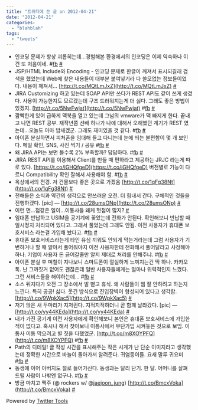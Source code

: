 ```yaml
---
title: "트위터에 쓴 글 on 2012-04-21"
date: "2012-04-21"
categories: 
  - "blahblah"
tags: 
  - "tweets"
---
```


- 인코딩 문제가 항상 괴롭히는데...경험해본 환경에서의 인코딩은 이제 익숙하나 이건 또 처음이네. #[fb](http://search.twitter.com/search?q=%23fb) [#](http://twitter.com/blurblah/statuses/191432422930399232)
- JSP/HTML Include와 Encoding - 인코딩 문제로 한글이 깨져서 표시되길래 검색을 했었는데 Web에 찾은 내용들이 대부분 붙여넣기라 다 쓸모없는 정보들이었다. 내용이 깨져서... [http://t.co/MQtLmJxZ](http://t.co/MQtLmJxZ) [#](http://twitter.com/blurblah/statuses/191454391763615744)
- JIRA Customizing 하고 있는데 SOAP API만 쓰다가 REST API도 같이 쓰게 생겼다. 사용이 가능한지도 모르겠는데 구조 드러워지는게 더 싫다. 그래도 좋은 방법이 있겠지. [http://t.co/5NwFwjat](http://t.co/5NwFwjat) #[fb](http://search.twitter.com/search?q=%23fb) [#](http://twitter.com/blurblah/statuses/191463089034629120)
- 깜빡한게 있어 급하게 맥북을 열고 있는데 그넘의 vmware가 맥 빠지게 한다. 끝내고 나면 REST 공부. 재작년쯤 선배 하나가 나에 대해서 오해했던 계기가 REST 였는데...오늘도 아마 밤새겠군. 그래도 재미있을 것 같다. #[fb](http://search.twitter.com/search?q=%23fb) [#](http://twitter.com/blurblah/statuses/191577743530524672)
- 아이폰 분실하면서 피처폰을 임대해 들고 다니는데 눈에 띄는 불편함이 몇 개 보인다. 메일 확인, SNS, 사진 찍기 / 공유 #[fb](http://search.twitter.com/search?q=%23fb) [#](http://twitter.com/blurblah/statuses/191578649445675008)
- 왜 JIRA API는 보면 볼수록 2% 부족할까? 답답하다. #[fb](http://search.twitter.com/search?q=%23fb) [#](http://twitter.com/blurblah/statuses/191757783178297344)
- JIRA REST API를 이용해서 Client를 만들 때 편하라고 제공하는 JRJC 라는게 따로 있다. [https://t.co/iGHQfgeD](https://t.co/iGHQfgeD) 버전별로 기능이 다르니 Compatibility 확인 잘해서 사용해야 함. #[fb](http://search.twitter.com/search?q=%23fb) [#](http://twitter.com/blurblah/statuses/191817877135962113)
- 옥상에서의 전경. 저 건물보다 좋은 곳으로 가겠음 [http://t.co/1qFg38Nt](http://t.co/1qFg38Nt) [#](http://twitter.com/blurblah/statuses/192404116985741313)
- 전해들은 소식과 약간의 생각으로 안쓰러운 오전. 더 힘내서 간다. 구체적인 것들을 진행하겠다. \[pic\] — [http://t.co/28umsONp](http://t.co/28umsONp) [#](http://twitter.com/blurblah/statuses/192452897596911618)
- 이런 면...접같은 일이...이통사들 왜케 헛점이 많지? [#](http://twitter.com/blurblah/statuses/192487429809246208)
- 임대폰 반납하고 USIM을 공기계에 꽂았는데 전화가 안된다. 확인해보니 반납할 때 일시정지 처리되어 있다고. 그래서 풀었는데 그래도 안됨. 이전 사용자가 휴대폰 보호서비스 라는걸 가입해 놨다고. #[fb](http://search.twitter.com/search?q=%23fb) [#](http://twitter.com/blurblah/statuses/192487775549923328)
- 휴대폰 보호서비스라는게 타인 유심 끼워도 안되게 막는거라는데 그럼 사용자가 기변하거나 할 때 알아서 풀어줘야지 이전 사용자한테 전화해서 풀어달라고 사정해야하나. 기업이 사용자 돈 긁어갈줄만 알지 제대로 처리를 안해주냐. #[fb](http://search.twitter.com/search?q=%23fb) [#](http://twitter.com/blurblah/statuses/192488482583752704)
- 아이폰 분실 후 며칠이 지나보니 스마트폰이 절실하게 느껴지는건 딱 하나. 카카오톡. 난 그까짓거 없어도 괜찮은데 일반 사용자들에게는 얼마나 위력적인지 느꼈다. 그런 서비스들을 해야하는데... #[fb](http://search.twitter.com/search?q=%23fb) [#](http://twitter.com/blurblah/statuses/192490285329158144)
- 소스 뒤지다가 오전 그 장소에서 발 뻗고 휴식. 왜 사람들이 웹 잘 안하려고 하는지 느낀다. 특히 공공! 싫다. 웃긴 방식으로 진입장벽이 형성되어 있다고 생각함. [http://t.co/9WpkXac5](http://t.co/9WpkXac5) [#](http://twitter.com/blurblah/statuses/192503740094349312)
- 저기 앉은 새 두마리가 지저귄다. 지적지적하더니 곧 함께 날라갔다. \[pic\] — [http://t.co/yy44KEda](http://t.co/yy44KEda) [#](http://twitter.com/blurblah/statuses/192532246241083392)
- 내가 가진 공기계 이전 사용자에게 확인해보니 본인은 휴대폰 보호서비스에 가입한 적이 없다고. 혹시나 해서 찾아보니 이통사에서 무단가입 시켜놓은 것으로 보임. 이통사 이동 막으려고 별 짓을 다했었군. [http://t.co/m8XOYPFQ](http://t.co/m8XOYPFQ) #[fb](http://search.twitter.com/search?q=%23fb) [#](http://twitter.com/blurblah/statuses/192568705140523008)
- Path의 디테일! 글 작성 시간을 표시해주는 작은 시계가 난 단순 이미지라고 생각했는데 정확한 시간으로 바늘이 돌아가서 알려준다. 귀염둥이들. 요새 말루 귀요미 #[fb](http://search.twitter.com/search?q=%23fb) [#](http://twitter.com/blurblah/statuses/193186384079630336)
- 동생에 이어 아버지도 절로 들어가신다. 동생과는 달리 단기. 한 달. 어머니를 살펴드릴 사람이 나밖엔 없구나. #[fb](http://search.twitter.com/search?q=%23fb) [#](http://twitter.com/blurblah/statuses/193186995751747584)
- 방금 마치고 맥주 (@ rockers w/ @[jaejoon\_jung](http://twitter.com/jaejoon_jung)) [http://t.co/BmcxVoka](http://t.co/BmcxVoka) [#](http://twitter.com/blurblah/statuses/193329158745636865)

Powered by [Twitter Tools](http://alexking.org/projects/wordpress)
